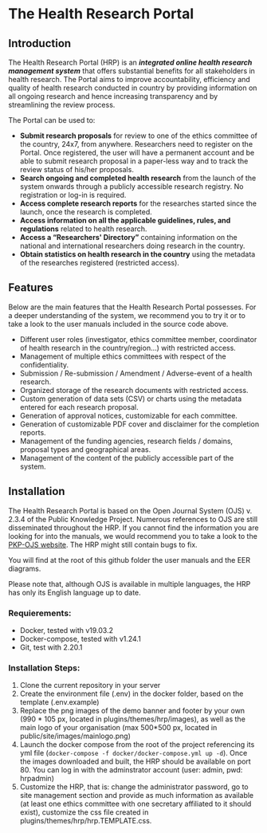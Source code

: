 # The Health Research Portal &nbsp;

## Introduction &nbsp;

The Health Research Portal (HRP) is an ***integrated online health research management system*** that offers substantial benefits for all stakeholders in health research. The Portal aims to improve accountability, efficiency and quality of health research conducted in country by providing information on all ongoing research and hence increasing transparency and by streamlining the review process. &nbsp;

The Portal can be used to:
* **Submit research proposals** for review to one of the ethics committee of the country, 24x7, from anywhere. Researchers need to register on the Portal. Once registered, the user will have a permanent account and be able to submit research proposal in a paper-less way and to track the review status of his/her proposals.
* **Search ongoing and completed health research** from the launch of the system onwards through a publicly accessible research registry. No registration or log-in is required.
* **Access complete research reports** for the researches started since the launch, once the research is completed.
* **Access information on all the applicable guidelines, rules, and regulations** related to health research.
* **Access a “Researchers' Directory”** containing information on the national and international researchers doing research in the country.
* **Obtain statistics on health research in the country** using the metadata of the researches registered (restricted access).&nbsp;


## Features &nbsp;

Below are the main features that the Health Research Portal possesses. For a deeper understanding of the system, we recommend you to try it or to take a look to the user manuals included in the source code above.&nbsp;

* Different user roles (investigator, ethics committee member, coordinator of health research in the country/region...) with restricted access.
* Management of multiple ethics committees with respect of the confidentiality.
* Submission / Re-submission / Amendment / Adverse-event of a health research.
* Organized storage of the research documents with restricted access.
* Custom generation of data sets (CSV) or charts using the metadata entered for each research proposal.
* Generation of approval notices, customizable for each committee.
* Generation of customizable PDF cover and disclaimer for the completion reports.
* Management of the funding agencies, research fields / domains, proposal types and geographical areas.
* Management of the content of the publicly accessible part of the system.&nbsp;

## Installation &nbsp;

The Health Research Portal is based on  the Open Journal System (OJS) v. 2.3.4 of the Public Knowledge Project. Numerous references to OJS are still disseminated throughout the HRP. If you cannot find the information you are looking for into the manuals, we would recommend you to take a look to the  [PKP-OJS website](https://pkp.sfu.ca/ojs/). The HRP might still contain bugs to fix. &nbsp;

You will find at the root of this github folder the user manuals and the EER diagrams. &nbsp;

Please note that, although OJS is available in multiple languages, the HRP has only its English language up to date.&nbsp;

### Requierements: &nbsp;
* Docker, tested with v19.03.2
* Docker-compose, tested with v1.24.1 
* Git, test with 2.20.1 &nbsp;

### Installation Steps: &nbsp;

1. Clone the current repository in your server
2. Create the environment file (.env) in the docker folder, based on the template (.env.example)
3. Replace the png images of the demo banner and footer by your own (990 * 105 px, located in plugins/themes/hrp/images), as well as the main logo of your organisation (max 500*500 px, located in public/site/images/mainlogo.png)
4. Launch the docker compose from the root of the project referencing its yml file (`docker-compose -f docker/docker-compose.yml up -d`). Once the images downloaded and built, the HRP should be available on port 80. You can log in with the adminstrator account (user: admin, pwd: hrpadmin)
5. Customize the HRP, that is: change the administrator password, go to site management section and provide as much information as available (at least one ethics committee with one secretary affiliated to it should exist), customize the css file created in plugins/themes/hrp/hrp.TEMPLATE.css.
